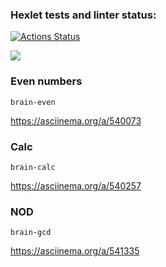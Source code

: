 ### Hexlet tests and linter status:

[![Actions Status](https://github.com/DariaKobeleva/frontend-project-lvl1/workflows/hexlet-check/badge.svg)](https://github.com/DariaKobeleva/frontend-project-lvl1/actions)

<a href="https://codeclimate.com/github/DariaKobeleva/frontend-project-lvl1/maintainability"><img src="https://api.codeclimate.com/v1/badges/28c6431e5c57153ab759/maintainability" /></a>

### Even numbers

`brain-even`

https://asciinema.org/a/540073

### Calc

`brain-calc`

https://asciinema.org/a/540257

### NOD

`brain-gcd`

https://asciinema.org/a/541335
